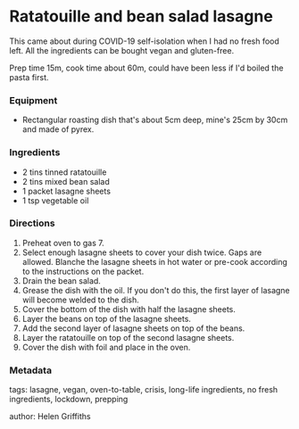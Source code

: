 # Ratatouille and bean salad lasagne

This came about during COVID-19 self-isolation when I had no fresh food left.  All the ingredients can be bought vegan and gluten-free.

Prep time 15m, cook time about 60m, could have been less if I'd boiled the pasta first.

### Equipment

- Rectangular roasting dish that's about 5cm deep, mine's 25cm by 30cm and made of pyrex.

### Ingredients

* 2 tins tinned ratatouille
* 2 tins mixed bean salad
* 1 packet lasagne sheets
* 1 tsp vegetable oil

### Directions

1. Preheat oven to gas 7.
2. Select enough lasagne sheets to cover your dish twice.  Gaps are allowed.  Blanche the lasagne sheets in hot water or pre-cook according to the instructions on the packet.
3. Drain the bean salad.
4. Grease the dish with the oil.  If you don't do this, the first layer of lasagne will become welded to the dish.
5. Cover the bottom of the dish with half the lasagne sheets.
6. Layer the beans on top of the lasagne sheets.
7. Add the second layer of lasagne sheets on top of the beans.
8. Layer the ratatouille on top of the second lasagne sheets.
9. Cover the dish with foil and place in the oven.

### Metadata

tags: lasagne, vegan, oven-to-table, crisis, long-life ingredients, no fresh ingredients, lockdown, prepping

author: Helen Griffiths
